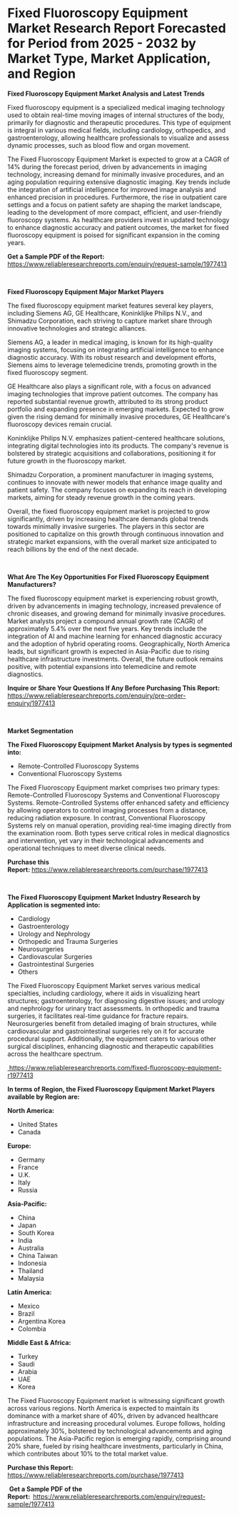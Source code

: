 <p><h1>Fixed Fluoroscopy Equipment Market Research Report Forecasted for Period from 2025 -  2032 by Market Type, Market Application, and Region</h1></p><p><strong>Fixed Fluoroscopy Equipment Market Analysis and Latest Trends</strong></p>
<p><p>Fixed fluoroscopy equipment is a specialized medical imaging technology used to obtain real-time moving images of internal structures of the body, primarily for diagnostic and therapeutic procedures. This type of equipment is integral in various medical fields, including cardiology, orthopedics, and gastroenterology, allowing healthcare professionals to visualize and assess dynamic processes, such as blood flow and organ movement.</p><p>The Fixed Fluoroscopy Equipment Market is expected to grow at a CAGR of 14% during the forecast period, driven by advancements in imaging technology, increasing demand for minimally invasive procedures, and an aging population requiring extensive diagnostic imaging. Key trends include the integration of artificial intelligence for improved image analysis and enhanced precision in procedures. Furthermore, the rise in outpatient care settings and a focus on patient safety are shaping the market landscape, leading to the development of more compact, efficient, and user-friendly fluoroscopy systems. As healthcare providers invest in updated technology to enhance diagnostic accuracy and patient outcomes, the market for fixed fluoroscopy equipment is poised for significant expansion in the coming years.</p></p>
<p><strong>Get a Sample PDF of the Report:&nbsp;</strong> <a href="https://www.reliableresearchreports.com/enquiry/request-sample/1977413?utm_campaign=3074&utm_medium=2&utm_source=Github&utm_content=ia&utm_term=12042025&utm_id=fixed-fluoroscopy-equipment">https://www.reliableresearchreports.com/enquiry/request-sample/1977413</a></p>
<p>&nbsp;</p>
<p><strong>Fixed Fluoroscopy Equipment Major Market Players</strong></p>
<p><p>The fixed fluoroscopy equipment market features several key players, including Siemens AG, GE Healthcare, Koninklijke Philips N.V., and Shimadzu Corporation, each striving to capture market share through innovative technologies and strategic alliances.</p><p>Siemens AG, a leader in medical imaging, is known for its high-quality imaging systems, focusing on integrating artificial intelligence to enhance diagnostic accuracy. With its robust research and development efforts, Siemens aims to leverage telemedicine trends, promoting growth in the fixed fluoroscopy segment.</p><p>GE Healthcare also plays a significant role, with a focus on advanced imaging technologies that improve patient outcomes. The company has reported substantial revenue growth, attributed to its strong product portfolio and expanding presence in emerging markets. Expected to grow given the rising demand for minimally invasive procedures, GE Healthcare's fluoroscopy devices remain crucial.</p><p>Koninklijke Philips N.V. emphasizes patient-centered healthcare solutions, integrating digital technologies into its products. The company's revenue is bolstered by strategic acquisitions and collaborations, positioning it for future growth in the fluoroscopy market.</p><p>Shimadzu Corporation, a prominent manufacturer in imaging systems, continues to innovate with newer models that enhance image quality and patient safety. The company focuses on expanding its reach in developing markets, aiming for steady revenue growth in the coming years.</p><p>Overall, the fixed fluoroscopy equipment market is projected to grow significantly, driven by increasing healthcare demands global trends towards minimally invasive surgeries. The players in this sector are positioned to capitalize on this growth through continuous innovation and strategic market expansions, with the overall market size anticipated to reach billions by the end of the next decade.</p></p>
<p>&nbsp;</p>
<p><strong>What Are The Key Opportunities For Fixed Fluoroscopy Equipment Manufacturers?</strong></p>
<p><p>The fixed fluoroscopy equipment market is experiencing robust growth, driven by advancements in imaging technology, increased prevalence of chronic diseases, and growing demand for minimally invasive procedures. Market analysts project a compound annual growth rate (CAGR) of approximately 5.4% over the next five years. Key trends include the integration of AI and machine learning for enhanced diagnostic accuracy and the adoption of hybrid operating rooms. Geographically, North America leads, but significant growth is expected in Asia-Pacific due to rising healthcare infrastructure investments. Overall, the future outlook remains positive, with potential expansions into telemedicine and remote diagnostics.</p></p>
<p><strong>Inquire or Share Your Questions If Any Before Purchasing This Report:</strong> <a href="https://www.reliableresearchreports.com/enquiry/pre-order-enquiry/1977413?utm_campaign=3074&utm_medium=2&utm_source=Github&utm_content=ia&utm_term=12042025&utm_id=fixed-fluoroscopy-equipment">https://www.reliableresearchreports.com/enquiry/pre-order-enquiry/1977413</a></p>
<p>&nbsp;</p>
<p><strong>Market Segmentation</strong></p>
<p><strong>The Fixed Fluoroscopy Equipment Market Analysis by types is segmented into:</strong></p>
<p><ul><li>Remote-Controlled Fluoroscopy Systems</li><li>Conventional Fluoroscopy Systems</li></ul></p>
<p><p>The Fixed Fluoroscopy Equipment market comprises two primary types: Remote-Controlled Fluoroscopy Systems and Conventional Fluoroscopy Systems. Remote-Controlled Systems offer enhanced safety and efficiency by allowing operators to control imaging processes from a distance, reducing radiation exposure. In contrast, Conventional Fluoroscopy Systems rely on manual operation, providing real-time imaging directly from the examination room. Both types serve critical roles in medical diagnostics and intervention, yet vary in their technological advancements and operational techniques to meet diverse clinical needs.</p></p>
<p><strong>Purchase this Report:&nbsp;</strong><a href="https://www.reliableresearchreports.com/purchase/1977413?utm_campaign=3074&utm_medium=2&utm_source=Github&utm_content=ia&utm_term=12042025&utm_id=fixed-fluoroscopy-equipment">https://www.reliableresearchreports.com/purchase/1977413</a></p>
<p>&nbsp;</p>
<p><strong>The Fixed Fluoroscopy Equipment Market Industry Research by Application is segmented into:</strong></p>
<p><ul><li>Cardiology</li><li>Gastroenterology</li><li>Urology and Nephrology</li><li>Orthopedic and Trauma Surgeries</li><li>Neurosurgeries</li><li>Cardiovascular Surgeries</li><li>Gastrointestinal Surgeries</li><li>Others</li></ul></p>
<p><p>The Fixed Fluoroscopy Equipment Market serves various medical specialties, including cardiology, where it aids in visualizing heart structures; gastroenterology, for diagnosing digestive issues; and urology and nephrology for urinary tract assessments. In orthopedic and trauma surgeries, it facilitates real-time guidance for fracture repairs. Neurosurgeries benefit from detailed imaging of brain structures, while cardiovascular and gastrointestinal surgeries rely on it for accurate procedural support. Additionally, the equipment caters to various other surgical disciplines, enhancing diagnostic and therapeutic capabilities across the healthcare spectrum.</p></p>
<p><a href="https://www.reliableresearchreports.com/fixed-fluoroscopy-equipment-r1977413?utm_campaign=3074&utm_medium=2&utm_source=Github&utm_content=ia&utm_term=12042025&utm_id=fixed-fluoroscopy-equipment">&nbsp;https://www.reliableresearchreports.com/fixed-fluoroscopy-equipment-r1977413</a></p>
<p><strong>In terms of Region, the Fixed Fluoroscopy Equipment Market Players available by Region are:</strong></p>
<p>
    <p> <strong> North America: </strong>
        <ul>
            <li>United States</li>
            <li>Canada</li>
        </ul>
        </p> 
    <p> <strong> Europe: </strong>
        <ul>
            <li>Germany</li>
            <li>France</li>
            <li>U.K.</li>
            <li>Italy</li>
            <li>Russia</li>
        </ul>
        </p> 
    <p> <strong> Asia-Pacific: </strong>
        <ul>
            <li>China</li>
            <li>Japan</li>
            <li>South Korea</li>
            <li>India</li>
            <li>Australia</li>
            <li>China Taiwan</li>
            <li>Indonesia</li>
            <li>Thailand</li>
            <li>Malaysia</li>
        </ul>
        </p> 
    <p> <strong> Latin America: </strong>
        <ul>
            <li>Mexico</li>
            <li>Brazil</li>
            <li>Argentina Korea</li>
            <li>Colombia</li>
        </ul>
        </p> 
    <p> <strong> Middle East & Africa: </strong>
        <ul>
            <li>Turkey</li>
            <li>Saudi</li>
            <li>Arabia</li>
            <li>UAE</li>
            <li>Korea</li>
        </ul>
    </p>
    </p>
<p><p>The Fixed Fluoroscopy Equipment market is witnessing significant growth across various regions. North America is expected to maintain its dominance with a market share of 40%, driven by advanced healthcare infrastructure and increasing procedural volumes. Europe follows, holding approximately 30%, bolstered by technological advancements and aging populations. The Asia-Pacific region is emerging rapidly, comprising around 20% share, fueled by rising healthcare investments, particularly in China, which contributes about 10% to the total market value.</p></p>
<p><strong>Purchase this Report: </strong><a href="https://www.reliableresearchreports.com/purchase/1977413?utm_campaign=3074&utm_medium=2&utm_source=Github&utm_content=ia&utm_term=12042025&utm_id=fixed-fluoroscopy-equipment">https://www.reliableresearchreports.com/purchase/1977413</a></p>
<p>&nbsp;<strong>Get a Sample PDF of the Report:&nbsp;&nbsp;</strong><a href="https://www.reliableresearchreports.com/enquiry/request-sample/1977413?utm_campaign=3074&utm_medium=2&utm_source=Github&utm_content=ia&utm_term=12042025&utm_id=fixed-fluoroscopy-equipment">https://www.reliableresearchreports.com/enquiry/request-sample/1977413</a></p>
<p><strong></strong></p>
<p><p></p><p></p><p></p></p>